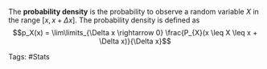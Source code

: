 The **probability density** is the probability to observe a random variable $X$ in the range $[x,x+\Delta x]$. The probability density is defined as
$$p_X(x) = \lim\limits_{\Delta x \rightarrow 0} \frac{P_{X}(x \leq X \leq x + \Delta x)}{\Delta x}$$

Tags: #Stats 